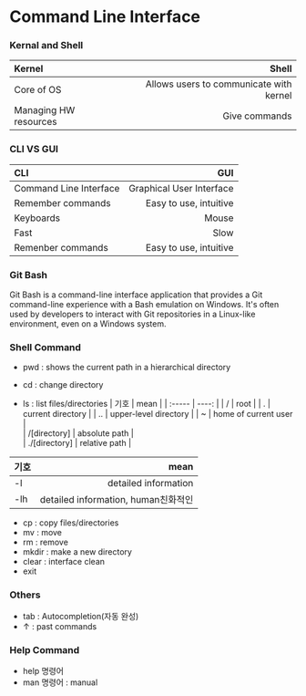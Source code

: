 <!--# My Project Plan (Level 1 Heading)
 ***Note:*** This document is written merely as an illustrative example, and does not provide
 any working guide to an actual project.
 
### Proposal (Level 3 Heading)
---
 I am planning to make a computer vision software that detects objects in images.
 In order to build it, I will use opencv, deep learning libraries, such as [TensorFlow](https://www.tensorflow.org/?hl=ko)
or [PyTorch](https://pytorch.org/), and other open source softwares.
 
 For example, the objects in the following images were detected using [mmdetection](https://github.com/open-mmlab/mmdetection):

![example](https://user-images.githubusercontent.com/12907710/137271636-56ba1cd2-b110-4812-8221-b4c120320aa9.png)

---

### Dependencies (Level 3 Heading)
  - python
  - opencv-python
  - tensorflow
  - openmmlab
  - package manager

 ### Installation (Level 3 Heading)
  In a bash terminal, run the following commands *(Do NOT actually run these commands in
  your computer)*:
 ```sh
$ sudo apt update 
$ conda create -n cv_detection 
$ conda activate cv_detection 
$ python --version 
$ python example.py
 ```
-->
# Command Line Interface
### Kernal and Shell
| **Kernel**   | **Shell**  | 
| :----- | ----: | 
| Core of OS  | Allows users to communicate with kernel | 
| Managing HW resources  | Give commands  | 

### CLI VS GUI

| **CLI**   | **GUI**  | 
| :----- | ----: |
| Command Line Interface | Graphical User Interface |
| Remember commands | Easy to use, intuitive |
| Keyboards | Mouse |
| Fast | Slow |
| Remenber commands | Easy to use, intuitive |

### Git Bash
 Git Bash is a command-line interface application that provides a Git command-line experience with a Bash emulation on Windows. It's often used by developers to interact with Git repositories in a Linux-like environment, even on a Windows system.
 
### Shell Command
  - pwd : shows the current path in a hierarchical directory
   
  - cd : change directory
  - ls : list files/directories
| 기호 | mean  | 
| :----- | ----: |
| / | root |
| . | current directory |
| .. | upper-level directory |
| ~ | home of current user |  
| /[directory] | absolute path |  
| ./[directory] | relative path | 

| 기호 | mean  | 
| :----- | ----: |
| -l | detailed information |
| -lh | detailed information, human친화적인 |

  - cp : copy files/directories
  - mv : move
  - rm : remove
  - mkdir : make a new directory
  - clear : interface clean
  - exit

### Others
  - tab : Autocompletion(자동 완성)
  - ↑ : past commands

### Help Command
  - help 명령어
  - man 명령어 : manual
